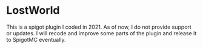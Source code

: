 # LostWorld

This is a spigot plugin I coded in 2021. As of now, I do not provide support or updates. I will recode and improve some parts of the plugin and release it to SpigotMC eventually.
